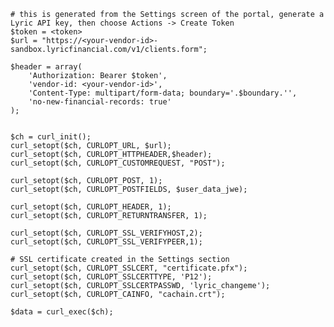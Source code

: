 	# this is generated from the Settings screen of the portal, generate a Lyric API key, then choose Actions -> Create Token
	$token = <token>
	$url = "https://<your-vendor-id>-sandbox.lyricfinancial.com/v1/clients.form";

	$header = array(
		'Authorization: Bearer $token',
		'vendor-id: <your-vendor-id>',
		'Content-Type: multipart/form-data; boundary='.$boundary.'',
		'no-new-financial-records: true'
	);


	$ch = curl_init();
    curl_setopt($ch, CURLOPT_URL, $url);
	curl_setopt($ch, CURLOPT_HTTPHEADER,$header);
	curl_setopt($ch, CURLOPT_CUSTOMREQUEST, "POST");
	  
	curl_setopt($ch, CURLOPT_POST, 1);
	curl_setopt($ch, CURLOPT_POSTFIELDS, $user_data_jwe);

	curl_setopt($ch, CURLOPT_HEADER, 1);
	curl_setopt($ch, CURLOPT_RETURNTRANSFER, 1);
	  
	curl_setopt($ch, CURLOPT_SSL_VERIFYHOST,2);
	curl_setopt($ch, CURLOPT_SSL_VERIFYPEER,1);

	# SSL certificate created in the Settings section
	curl_setopt($ch, CURLOPT_SSLCERT, "certificate.pfx"); 
	curl_setopt($ch, CURLOPT_SSLCERTTYPE, 'P12'); 
	curl_setopt($ch, CURLOPT_SSLCERTPASSWD, 'lyric_changeme');
	curl_setopt($ch, CURLOPT_CAINFO, "cachain.crt");
	  
	$data = curl_exec($ch);